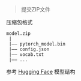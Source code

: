 > 提交ZIP文件

压缩包格式

```
model.zip
 |
 |—— pytorch_model.bin
 |—— config.json
 |—— vocab.txt
 |—— ...

```

参考 [Hugging Face](https://huggingface.co/models) 模型结构
